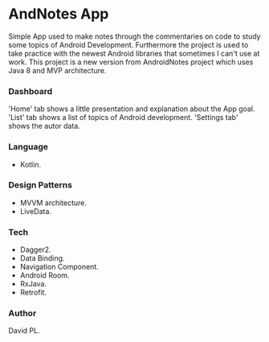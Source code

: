 # AndNotes App

Simple App used to make notes through the commentaries on code to study some topics of Android Development. Furthermore the project is used to take practice with the newest Android libraries that sometimes I can't use at work.
This project is a new version from AndroidNotes project which uses Java 8 and MVP architecture.

### Dashboard
'Home' tab shows a little presentation and explanation about the App goal.
'List' tab shows a list of topics of Android development.
'Settings tab' shows the autor data.

### Language
* Kotlin.

### Design Patterns
* MVVM architecture.
* LiveData.

### Tech
* Dagger2.
* Data Binding.
* Navigation Component.
* Android Room.
* RxJava.
* Retrofit.

### Author
David PL.
